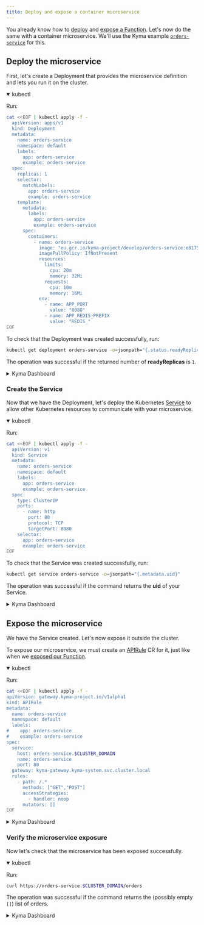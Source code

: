 ```yaml
---
title: Deploy and expose a container microservice
---
```


You already know how to [deploy](02-deploy-expose-function.md#create-a-function) and [expose a Function](02-deploy-expose-function.md#expose-the-function). Let's now do the same with a container microservice.
We'll use the Kyma example [`orders-service`](https://github.com/kyma-project/examples/blob/master/orders-service/README.md) for this.

## Deploy the microservice

First, let's create a Deployment that provides the microservice definition and lets you run it on the cluster. 

<div tabs name="Create a microservice Deployment" group="deploy-expose-microservice">
  <details open>
  <summary label="kubectl">
  kubectl
  </summary>

Run:

```bash
cat <<EOF | kubectl apply -f -
  apiVersion: apps/v1
  kind: Deployment
  metadata:
    name: orders-service
    namespace: default
    labels:
      app: orders-service
      example: orders-service
  spec:
    replicas: 1
    selector:
      matchLabels:
        app: orders-service
        example: orders-service
    template:
      metadata:
        labels:
          app: orders-service
          example: orders-service
      spec:
        containers:
          - name: orders-service
            image: "eu.gcr.io/kyma-project/develop/orders-service:e8175c63"
            imagePullPolicy: IfNotPresent
            resources:
              limits:
                cpu: 20m
                memory: 32Mi
              requests:
                cpu: 10m
                memory: 16Mi
            env:
              - name: APP_PORT
                value: "8080"
              - name: APP_REDIS_PREFIX
                value: "REDIS_"
EOF
```

To check that the Deployment was created successfully, run: 
```bash
kubectl get deployment orders-service -o=jsonpath="{.status.readyReplicas}"
```

The operation was successful if the returned number of **readyReplicas** is `1`.

  </details>
  <details>
  <summary label="Kyma Dashboard">
  Kyma Dashboard
  </summary>

1. From the left navigation, go to **Deployments**.
2. Click on **Create Deployment +**.
3. Provide the following parameters:
    - **Name**: `orders-service`
    - **Labels**: `app=orders-service` and `example=orders-service`
    - **Docker image**: `eu.gcr.io/kyma-project/develop/orders-service:e8175c63`
   
    _Optionally_, to save resources, modify these parameters:
    - **Memory requests**: `10Mi`
    - **CPU requests**: `16m`
    - **Memory limits**: `32Mi`
    - **CPU limits**: `20m`
   
    Leave the checkbox to create a Service checked and skip the next Section.

The operation was successful if the Pod **Status** for the Deployment is `RUNNING`.
  </details>
</div>

### Create the Service 

Now that we have the Deployment, let's deploy the Kubernetes [Service](https://kubernetes.io/docs/concepts/services-networking/service/) to allow other Kubernetes resources to communicate with your microservice.

<div tabs name="Create a Service" group="deploy-expose-microservice">
  <details open>
  <summary label="kubectl">
  kubectl
  </summary>

Run:

```bash
cat <<EOF | kubectl apply -f -
  apiVersion: v1
  kind: Service
  metadata:
    name: orders-service
    namespace: default
    labels:
      app: orders-service
      example: orders-service
  spec:
    type: ClusterIP
    ports:
      - name: http
        port: 80
        protocol: TCP
        targetPort: 8080
    selector:
      app: orders-service
      example: orders-service
EOF
```

To check that the Service was created successfully, run: 
```bash
kubectl get service orders-service -o=jsonpath="{.metadata.uid}"
```

The operation was successful if the command returns the **uid** of your Service.

  </details>
  <details>
  <summary label="Kyma Dashboard">
  Kyma Dashboard
  </summary>

As you've already created the Service in step 3 in the [previous section](#deploy-the-microservice), skip this part.

<!--
//TODO: Functionality not added yet. Check with Hasselhoffs in a while.
If you created the Service at the previous step while creating the Deployment, skip this section. Otherwise, you must now create the Service.

1. From the left navigation, go to **Services**.
2. Click on **Create Service +**.
3. ...

The operation was successful if ... .
--->
  </details>
</div>

## Expose the microservice

We have the Service created. Let's now expose it outside the cluster.

To expose our microservice, we must create an [APIRule](../05-technical-reference/00-custom-resources/apix-01-apirule.md) CR for it, just like when we [exposed our Function](02-deploy-expose-function.md#expose-the-function).

<div tabs name="Expose the microservice" group="deploy-expose-microservice">
  <details open>
  <summary label="kubectl">
  kubectl
  </summary>

Run:

```bash
cat <<EOF | kubectl apply -f -
apiVersion: gateway.kyma-project.io/v1alpha1
kind: APIRule
metadata:
  name: orders-service
  namespace: default
  labels:
#    app: orders-service
#    example: orders-service
spec:
  service:
    host: orders-service.$CLUSTER_DOMAIN
    name: orders-service
    port: 80
  gateway: kyma-gateway.kyma-system.svc.cluster.local
  rules:
    - path: /.*
      methods: ["GET","POST"]
      accessStrategies:
        - handler: noop
      mutators: []
EOF
```

  </details>
  <details>
  <summary label="Kyma Dashboard">
  Kyma Dashboard
  </summary>

1. In your Services's view, click on **Expose Service +**.
2. Provide the **Name** (`hello-world`) and **Hostname** (`hello-world`) and click **Create**.

> **NOTE:** Alternatively, from the left navigation go to **APIRules**, click on **Create apirules +**, and continue with step 2, selecting the appropriate **Service** from the dropdown menu.
  </details>
</div>

### Verify the microservice exposure

Now let's check that the microservice has been exposed successfully.

<div tabs name="Verify microservice exposure" group="deploy-expose-microservice">
  <details open>
  <summary label="kubectl">
  kubectl
  </summary>

Run:

```bash
curl https://orders-service.$CLUSTER_DOMAIN/orders
```

The operation was successful if the command returns the (possibly empty `[]`) list of orders.

  </details>
  <details>
  <summary label="Kyma Dashboard">
  Kyma Dashboard
  </summary>

1. From your Services's view, get the APIRule's **Hostname**.

   > **NOTE:** Alternatively, from the left navigation go to **APIRules** and get the **Host** URL from there.

2. Paste this **Hostname** in your browser and add the `/orders` suffix to the end of it, like this: `{HOSTNAME}/orders`. Open it.

The operation was successful if the page shows the (possibly empty `[]`) list of orders.
  </details>
</div>